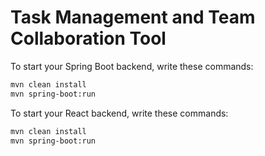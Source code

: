 # Task Management and Team Collaboration Tool

To start your Spring Boot backend, write these commands:

```sh
mvn clean install
mvn spring-boot:run
```

To start your React backend, write these commands:

```sh
mvn clean install
mvn spring-boot:run
```
